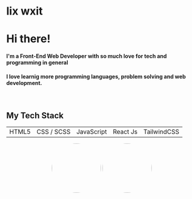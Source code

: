 # lix wxit

<table>
<h1>Hi there!</h1>
<h4>I'm a Front-End Web Developer with so much love for tech and programming in general</h4>
<h4>I love learnig more programming languages, problem solving and web development.</h4>
  <br>
  
<h2>My Tech Stack</h2>

<div align='center'>

  <tr>
    <td>HTML5</td>
    <td>CSS / SCSS</td>
    <td>JavaScript</td>
    <td>React Js</td>
   <td>TailwindCSS</td>
  </tr></div>

</table>

<div align= 'center'>
<a href="https://github.com/wx-it?tab=repositories"><img height="130em" style="border-radius:80px;" src="https://github-readme-stats.vercel.app/api?username=wx-it&show_icons=true&theme=nord&include_all_commits=true&count_private=true"/></a>
<a href="https://github.com/wx-it?tab=repositories"><img height="130em" style="border-radius:80px;" src="https://github-readme-stats.vercel.app/api/top-langs/?username=wx-it&layout=compact&langs_count=7&theme=nord"/></a>

</div>
